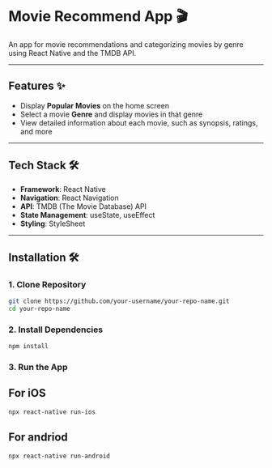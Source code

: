 # Movie Recommend App 🎬

An app for movie recommendations and categorizing movies by genre using React Native and the TMDB API.

---

## Features ✨
- Display **Popular Movies** on the home screen
- Select a movie **Genre** and display movies in that genre
- View detailed information about each movie, such as synopsis, ratings, and more

---

## Tech Stack 🛠️
- **Framework**: React Native
- **Navigation**: React Navigation
- **API**: TMDB (The Movie Database) API
- **State Management**: useState, useEffect
- **Styling**: StyleSheet

---
<!-- 
## Screenshots 📱
1. **Home Screen**  
   ![Home Screen](./screenshots/home.png)

2. **Genre Movies Screen**  
   ![Genre Screen](./screenshots/genre.png)

3. **Movie Detail Screen**  
   ![Detail Screen](./screenshots/detail.png)

---
-->
## Installation 🛠️

### **1. Clone Repository**
```bash
git clone https://github.com/your-username/your-repo-name.git
cd your-repo-name
```
### **2. Install Dependencies**
```bash
npm install
```
### **3. Run the App**
## For iOS
```bash
npx react-native run-ios
```
## For andriod
```bash
npx react-native run-android
```
